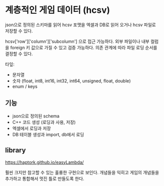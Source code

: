# 계층적인 게임 데이터 (hcsv)

json으로 정의된 스키마를 읽어 hcsv 포맷을 엑셀과 DB로 읽어 오거나 hcsv 파일로
저장할 수 있다.

hcsv['row']['column']['subcolumn'] 으로 접근 가능하다.
외부 파일이나 내부 컬럼을 foreign 키 값으로 가질 수 있고 검증 가능하다.
의존 관계에 따라 파일 로딩 순서를 결정할 수 있다.

타잎:
 - 문자열
 - 숫자 (float, int8, int16, int32, int64, unsigned, float, double)
 - enum / keys

## 기능

- json으로 정의된 schema
- C++ 코드 생성 (로딩과 사용, 저장)
- 엑셀에서 로딩과 저장
- DB 테이블 생성과 import, db에서 로딩


## library 

https://haptork.github.io/easyLambda/

훨씬 크지만 참고할 수 있는 훌륭한 구현으로 보인다. 
개념들을 익히고 게임의 개념들을 추가하고 통합해서 
멋진 틀로 만들도록 한다. 





